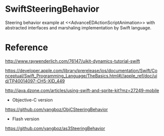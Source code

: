 SwiftSteeringBehavior
=====================

Steering behavior example at &lt;&lt;AdvanceEDActionScriptAnimation>> with abstracted interfaces and marshaling implementation by Swift language. 

Reference
=====================

http://www.raywenderlich.com/76147/uikit-dynamics-tutorial-swift

https://developer.apple.com/library/prerelease/ios/documentation/Swift/Conceptual/Swift_Programming_Language/TheBasics.html#//apple_ref/doc/uid/TP40014097-CH5-XID_449

http://java.dzone.com/articles/using-swift-and-sprite-kit?mz=27249-mobile

* Objective-C version

https://github.com/yangboz/ObjCSteeringBehavior

* Flash version

https://github.com/yangboz/as3SteeringBehavior
